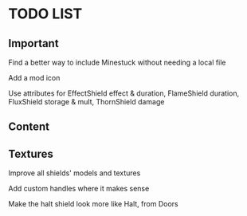 # TODO LIST #

## Important ##

Find a better way to include Minestuck without needing a local file

Add a mod icon

Use attributes for EffectShield effect & duration, FlameShield duration, FluxShield storage & mult, ThornShield damage

## Content ##

## Textures ##

Improve all shields' models and textures

Add custom handles where it makes sense

Make the halt shield look more like Halt, from Doors
